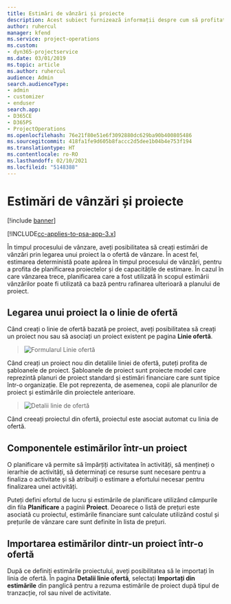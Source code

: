 ```yaml
---
title: Estimări de vânzări și proiecte
description: Acest subiect furnizează informații despre cum să profitați de planificare și de estimări în procesul de vânzări.
author: ruhercul
manager: kfend
ms.service: project-operations
ms.custom:
- dyn365-projectservice
ms.date: 03/01/2019
ms.topic: article
ms.author: ruhercul
audience: Admin
search.audienceType:
- admin
- customizer
- enduser
search.app:
- D365CE
- D365PS
- ProjectOperations
ms.openlocfilehash: 76e21f80e51e6f3092880dc629ba90b400805486
ms.sourcegitcommit: 418fa1fe9d605b8faccc2d5dee1b04b4e753f194
ms.translationtype: HT
ms.contentlocale: ro-RO
ms.lasthandoff: 02/10/2021
ms.locfileid: "5148388"
---
```

# <a name="sales-estimates-and-projects"></a>Estimări de vânzări și proiecte

[!include [banner](../includes/psa-now-project-operations.md)]

[!INCLUDE[cc-applies-to-psa-app-3.x](../includes/cc-applies-to-psa-app-3x.md)]

În timpul procesului de vânzare, aveți posibilitatea să creați estimări de vânzări prin legarea unui proiect la o ofertă de vânzare. În acest fel, estimarea deterministă poate apărea în timpul procesului de vânzări, pentru a profita de planificarea proiectelor și de capacitățile de estimare. În cazul în care vânzarea trece, planificarea care a fost utilizată în scopul estimării vânzărilor poate fi utilizată ca bază pentru rafinarea ulterioară a planului de proiect.

## <a name="linking-a-project-to-a-quote-line"></a>Legarea unui proiect la o linie de ofertă

Când creați o linie de ofertă bazată pe proiect, aveți posibilitatea să creați un proiect nou sau să asociați un proiect existent pe pagina **Linie ofertă**. 

> ![Formularul Linie ofertă](media/project-8.png)
 
Când creați un proiect nou din detaliile liniei de ofertă, puteți profita de șabloanele de proiect. Șabloanele de proiect sunt proiecte model care reprezintă planuri de proiect standard și estimări financiare care sunt tipice într-o organizație. Ele pot reprezenta, de asemenea, copii ale planurilor de proiect și estimările din proiectele anterioare.

> ![Detalii linie de ofertă](media/project-9.png)
  
Când creeați proiectul din ofertă, proiectul este asociat automat cu linia de ofertă.

## <a name="components-of-estimates-in-a-project"></a>Componentele estimărilor într-un proiect

O planificare vă permite să împărțiți activitatea în activități, să mențineți o ierarhie de activități, să determinați ce resurse sunt necesare pentru a finaliza o activitate și să atribuiți o estimare a efortului necesar pentru finalizarea unei activități.

Puteți defini efortul de lucru și estimările de planificare utilizând câmpurile din fila **Planificare** a paginii **Proiect**. Deoarece o listă de prețuri este asociată cu proiectul, estimările financiare sunt calculate utilizând costul și prețurile de vânzare care sunt definite în lista de prețuri.

## <a name="importing-estimates-from-a-project-into-a-quote"></a>Importarea estimărilor dintr-un proiect într-o ofertă

După ce definiți estimările proiectului, aveți posibilitatea să le importați în linia de ofertă. În pagina **Detalii linie ofertă**, selectați **Importați din estimările** din panglică pentru a rezuma estimările de proiect după tipul de tranzacție, rol sau nivel de activitate.
